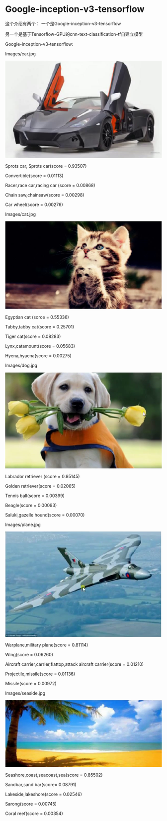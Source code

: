# Google-inception-v3-tensorflow
这个介绍有两个：
一个是Google-inception-v3-tensorflow

另一个是基于Tensorflow-GPU的cnn-text-classification-tf自建立模型

Google-inception-v3-tensorflow:

Images/car.jpg

![Alt text](https://github.com/ttanzhiqiang/Google-inception-v3-tensorflow/blob/master/Google-inception-v3-tensorflow/car.png)

Sprots car, Sprots car(score = 0.93507)

Convertible(score = 0.01113)

Racer,race car,racing car (score = 0.00868)

Chain saw,chainsaw(score = 0.00298)

Car wheel(score = 0.00276)


Images/cat.jpg

![Alt text](https://github.com/ttanzhiqiang/Google-inception-v3-tensorflow/blob/master/Google-inception-v3-tensorflow/cat.png)

Egyptian cat (sorce = 0.55336)

Tabby,tabby cat(score = 0.25701)

Tiger cat(score = 0.08283)

Lynx,catamount(score = 0.05683)

Hyena,hyaena(score = 0.00275)

Images/dog.jpg

![Alt text](https://github.com/ttanzhiqiang/Google-inception-v3-tensorflow/blob/master/Google-inception-v3-tensorflow/dog.png)

Labrador retriever (score = 0.95145)

Golden retriever(score = 0.02065)

Tennis ball(score = 0.00399)

Beagle(score = 0.00093)

Saluki,gazelle hound(score = 0.00070)


Images/plane.jpg

![Alt text](https://github.com/ttanzhiqiang/Google-inception-v3-tensorflow/blob/master/Google-inception-v3-tensorflow/plane.png)

Warplane,military plane(score = 0.81114)

Wing(score = 0.06260)

Aircraft carrier,carrier,flattop,attack aircraft carrier(score = 0.01210)

Projectile,missile(score = 0.01136)

Missile(score = 0.00972)

Images/seaside.jpg

![Alt text](https://github.com/ttanzhiqiang/Google-inception-v3-tensorflow/blob/master/Google-inception-v3-tensorflow/seaside.png)

Seashore,coast,seacoast,sea(score = 0.85502)

Sandbar,sand bar(score= 0.08791)

Lakeside,lakeshore(score = 0.02546)

Sarong(score = 0.00745)

Coral reef(score = 0.00354)

